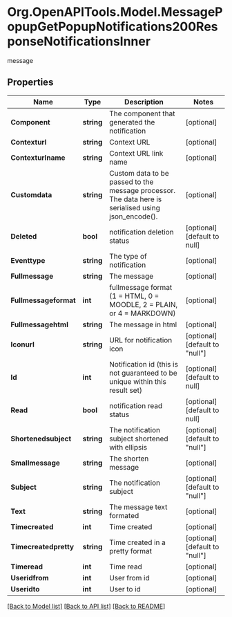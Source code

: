 # Org.OpenAPITools.Model.MessagePopupGetPopupNotifications200ResponseNotificationsInner
message

## Properties

Name | Type | Description | Notes
------------ | ------------- | ------------- | -------------
**Component** | **string** | The component that generated the notification | [optional] 
**Contexturl** | **string** | Context URL | [optional] 
**Contexturlname** | **string** | Context URL link name | [optional] 
**Customdata** | **string** | Custom data to be passed to the message processor.                                 The data here is serialised using json_encode(). | [optional] 
**Deleted** | **bool** | notification deletion status | [optional] [default to null]
**Eventtype** | **string** | The type of notification | [optional] 
**Fullmessage** | **string** | The message | [optional] 
**Fullmessageformat** | **int** | fullmessage format (1 &#x3D; HTML, 0 &#x3D; MOODLE, 2 &#x3D; PLAIN, or 4 &#x3D; MARKDOWN) | [optional] 
**Fullmessagehtml** | **string** | The message in html | [optional] 
**Iconurl** | **string** | URL for notification icon | [optional] [default to "null"]
**Id** | **int** | Notification id (this is not guaranteed to be unique                                 within this result set) | [optional] [default to null]
**Read** | **bool** | notification read status | [optional] [default to null]
**Shortenedsubject** | **string** | The notification subject shortened                                 with ellipsis | [optional] [default to "null"]
**Smallmessage** | **string** | The shorten message | [optional] 
**Subject** | **string** | The notification subject | [optional] [default to "null"]
**Text** | **string** | The message text formated | [optional] 
**Timecreated** | **int** | Time created | [optional] 
**Timecreatedpretty** | **string** | Time created in a pretty format | [optional] [default to "null"]
**Timeread** | **int** | Time read | [optional] 
**Useridfrom** | **int** | User from id | [optional] 
**Useridto** | **int** | User to id | [optional] 

[[Back to Model list]](../README.md#documentation-for-models) [[Back to API list]](../README.md#documentation-for-api-endpoints) [[Back to README]](../README.md)

